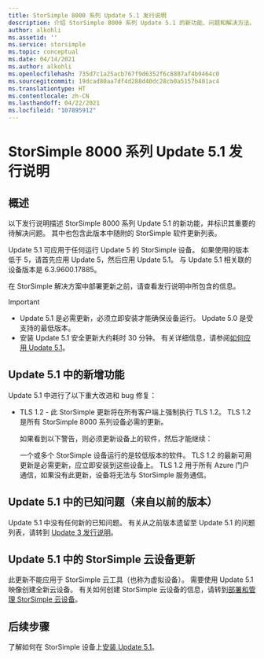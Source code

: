 ```yaml
---
title: StorSimple 8000 系列 Update 5.1 发行说明
description: 介绍 StorSimple 8000 系列 Update 5.1 的新功能、问题和解决方法。
author: alkohli
ms.assetid: ''
ms.service: storsimple
ms.topic: conceptual
ms.date: 04/14/2021
ms.author: alkohli
ms.openlocfilehash: 735d7c1a25acb767f9d6352f6c8887af4b9464c0
ms.sourcegitcommit: 19dcad80aa7df4d288d40dc28cb0a5157b401ac4
ms.translationtype: HT
ms.contentlocale: zh-CN
ms.lasthandoff: 04/22/2021
ms.locfileid: "107895912"
---
```

# <a name="storsimple-8000-series-update-51-release-notes"></a>StorSimple 8000 系列 Update 5.1 发行说明

## <a name="overview"></a>概述

以下发行说明描述 StorSimple 8000 系列 Update 5.1 的新功能，并标识其重要的待解决问题。 其中也包含此版本中随附的 StorSimple 软件更新列表。

Update 5.1 可应用于任何运行 Update 5 的 StorSimple 设备。 如果使用的版本低于 5，请首先应用 Update 5，然后应用 Update 5.1。 与 Update 5.1 相关联的设备版本是 6.3.9600.17885。

在 StorSimple 解决方案中部署更新之前，请查看发行说明中所包含的信息。

> [!IMPORTANT]
>
> * Update 5.1 是必需更新，必须立即安装才能确保设备运行。 Update 5.0 是受支持的最低版本。
> * 安装 Update 5.1 安全更新大约耗时 30 分钟。 有关详细信息，请参阅[如何应用 Update 5.1](storsimple-8000-install-update-51.md)。

## <a name="whats-new-in-update-51"></a>Update 5.1 中的新增功能

Update 5.1 中进行了以下重大改进和 bug 修复：

* TLS 1.2 - 此 StorSimple 更新将在所有客户端上强制执行 TLS 1.2。 TLS 1.2 是所有 StorSimple 8000 系列设备必需的更新。

   如果看到以下警告，则必须更新设备上的软件，然后才能继续：

   一个或多个 StorSimple 设备运行的是较低版本的软件。 TLS 1.2 的最新可用更新是必需更新，应立即安装到这些设备上。 TLS 1.2 用于所有 Azure 门户通信，如果没有此更新，设备将无法与 StorSimple 服务通信。

## <a name="known-issues-in-update-51-from-previous-releases"></a>Update 5.1 中的已知问题（来自以前的版本）

Update 5.1 中没有任何新的已知问题。 有关从之前版本遗留至 Update 5.1 的问题列表，请转到 [Update 3 发行说明](storsimple-update3-release-notes.md#known-issues-in-update-3)。

## <a name="storsimple-cloud-appliance-updates-in-update-51"></a>Update 5.1 中的 StorSimple 云设备更新

此更新不能应用于 StorSimple 云工具（也称为虚拟设备）。 需要使用 Update 5.1 映像创建全新云设备。 有关如何创建 StorSimple 云设备的信息，请转到[部署和管理 StorSimple 云设备](storsimple-8000-cloud-appliance-u2.md)。

## <a name="next-step"></a>后续步骤

了解如何在 StorSimple 设备上[安装 Update 5.1](storsimple-8000-install-update-51.md)。
